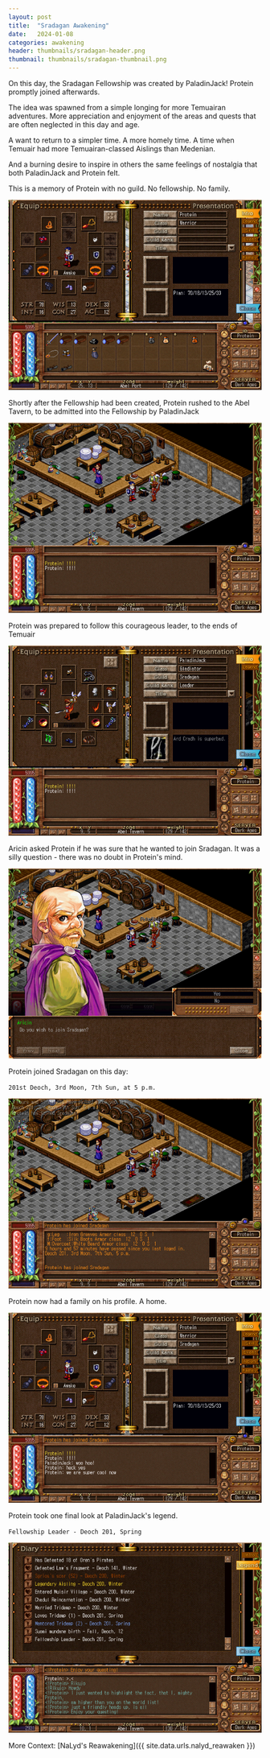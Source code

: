 ```yaml
---
layout: post
title:  "Sradagan Awakening"
date:   2024-01-08
categories: awakening
header: thumbnails/sradagan-header.png
thumbnail: thumbnails/sradagan-thumbnail.png
---
```


On this day, the Sradagan Fellowship was created by PaladinJack! Protein promptly joined afterwards.

The idea was spawned from a simple longing for more Temuairan adventures. More appreciation and enjoyment of the areas and quests that are often neglected in this day and age.

A want to return to a simpler time. A more homely time. A time when Temuair had more Temuairan-classed Aislings than Medenian.

And a burning desire to inspire in others the same feelings of nostalgia that both PaladinJack and Protein felt.

This is a memory of Protein with no guild. No fellowship. No family.

![Protein No Guild](/assets/img/sradagan/protein-no-guild.png)

Shortly after the Fellowship had been created, Protein rushed to the Abel Tavern, to be admitted into the Fellowship by PaladinJack

![Protein Abel Tavern](/assets/img/sradagan/protein-abel-tavern.png)

Protein was prepared to follow this courageous leader, to the ends of Temuair

![PaladinJack Guild Leader](/assets/img/sradagan/paladin-jack-leader.png)

Aricin asked Protein if he was sure that he wanted to join Sradagan. It was a silly question - there was no doubt in Protein's mind.

![Join Sradagan Prompt](/assets/img/sradagan/join-sradagan-prompt.png)

Protein joined Sradagan on this day:

`201st Deoch, 3rd Moon, 7th Sun, at 5 p.m.`

![Protein Join Sradagan](/assets/img/sradagan/protein-join-sradagan.png)

Protein now had a family on his profile. A home.

![Protein Sradagan Profile](/assets/img/sradagan/protein-sradagan-profile.png)

Protein took one final look at PaladinJack's legend.

`Fellowship Leader - Deoch 201, Spring`

![Paladin Jack Legend](/assets/img/sradagan/paladin-jack-legend.png)


More Context: [NaLyd's Reawakening]({{ site.data.urls.nalyd_reawaken }})